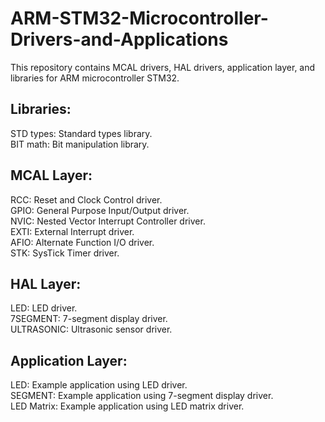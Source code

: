 # ARM-STM32-Microcontroller-Drivers-and-Applications
This repository contains MCAL drivers, HAL drivers, application layer, and libraries for ARM microcontroller STM32.  

## Libraries:

STD types: Standard types library.  
BIT math: Bit manipulation library.  

## MCAL Layer:

RCC: Reset and Clock Control driver.      
GPIO: General Purpose Input/Output driver.  
NVIC: Nested Vector Interrupt Controller driver.  
EXTI: External Interrupt driver.  
AFIO: Alternate Function I/O driver.  
STK: SysTick Timer driver.  

## HAL Layer:

LED: LED driver.  
7SEGMENT: 7-segment display driver.  
ULTRASONIC: Ultrasonic sensor driver.  

## Application Layer:

LED: Example application using LED driver.  
SEGMENT: Example application using 7-segment display driver.  
LED Matrix: Example application using LED matrix driver.  


